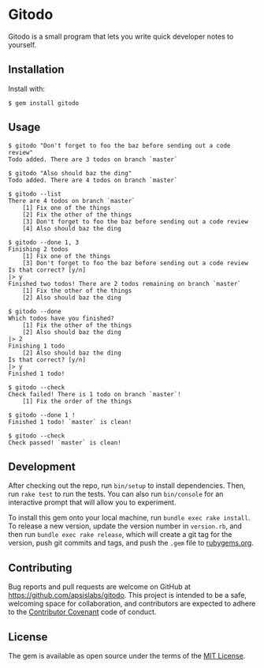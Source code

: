 # Gitodo

Gitodo is a small program that lets you write quick developer notes to yourself.

## Installation

Install with:

    $ gem install gitodo

## Usage

    $ gitodo "Don't forget to foo the baz before sending out a code review"
    Todo added. There are 3 todos on branch `master`

    $ gitodo "Also should baz the ding"
    Todo added. There are 4 todos on branch `master`

    $ gitodo --list
    There are 4 todos on branch `master`
        [1] Fix one of the things
        [2] Fix the other of the things
        [3] Don't forget to foo the baz before sending out a code review
        [4] Also should baz the ding

    $ gitodo --done 1, 3
    Finishing 2 todos
        [1] Fix one of the things
        [3] Don't forget to foo the baz before sending out a code review
    Is that correct? [y/n]
    |> y
    Finished two todos! There are 2 todos remaining on branch `master`
        [1] Fix the other of the things
        [2] Also should baz the ding

    $ gitodo --done
    Which todos have you finished?
        [1] Fix the other of the things
        [2] Also should baz the ding
    |> 2
    Finishing 1 todo
        [2] Also should baz the ding
    Is that correct? [y/n]
    |> y
    Finished 1 todo!

    $ gitodo --check
    Check failed! There is 1 todo on branch `master`!
        [1] Fix the order of the things

    $ gitodo --done 1 !
    Finished 1 todo! `master` is clean!

    $ gitodo --check
    Check passed! `master` is clean!


## Development

After checking out the repo, run `bin/setup` to install dependencies. Then, run `rake test` to run the tests. You can also run `bin/console` for an interactive prompt that will allow you to experiment.

To install this gem onto your local machine, run `bundle exec rake install`. To release a new version, update the version number in `version.rb`, and then run `bundle exec rake release`, which will create a git tag for the version, push git commits and tags, and push the `.gem` file to [rubygems.org](https://rubygems.org).

## Contributing

Bug reports and pull requests are welcome on GitHub at https://github.com/apsislabs/gitodo. This project is intended to be a safe, welcoming space for collaboration, and contributors are expected to adhere to the [Contributor Covenant](http://contributor-covenant.org) code of conduct.


## License

The gem is available as open source under the terms of the [MIT License](http://opensource.org/licenses/MIT).
